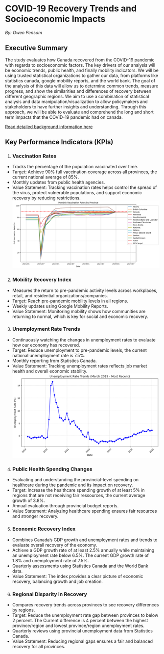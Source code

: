# COVID-19 Recovery Trends and Socioeconomic Impacts

*By: Owen Pensom*
## **Executive Summary**

The study evaluates how Canada recovered from the COVID-19 pandemic with regards to socioeconomic factors. The key drivers of our analysis will be economic trends, public health, and finally mobility indicators. We will be using trusted statistical organizations to gather our data, from platforms like statistics canada, google mobility reports, and the world bank. The goal of the analysis of this data will allow us to determine common trends, measure progress, and show the similarities and differences of recovery between different geographic regions. We aim to use a combination of statistical analysis and data manipulation/visualization to allow policymakers and stakeholders to have further insights and understanding. Through this approach, we will be able to evaluate and comprehend the long and short term impacts that the COVID-19 pandemic had on canada. 

[Read detailed background information here](Background.md)

## Key Performance Indicators (KPIs)

1. ### **Vaccination Rates**

  * Tracks the percentage of the population vaccinated over time.  
  * Target: Achieve 90% full vaccination coverage across all provinces, the current national average of 85%.  
  * Monthly updates from public health agencies.
  * Value Statement: Tracking vaccination rates helps control the spread of the virus, protect vulnerable populations, and support economic recovery by reducing restrictions.
![Vaccination Rates](Visualizations/Vaccination_Rates_Visual.png)



    
2. ### **Mobility Recovery Index**

  * Measures the return to pre-pandemic activity levels across workplaces, retail, and residential organizations/companies.  
  * Target: Reach pre-pandemic mobility levels in all regions.  
  * Weekly updates using Google Mobility Reports.
  * Value Statement: Monitoring mobility shows how communities are returning to normal, which is key for social and economic recovery.

3. ### **Unemployment Rate Trends**

  * Continuously watching the changes in unemployment rates to evaluate how our economy has recovered.  
  * Target: Reduce unemployment to pre-pandemic levels, the current national unemployment rate is 7.5%.  
  * Monthly reporting from Statistics Canada.
  * Value Statement: Tracking unemployment rates reflects job market health and overall economic stability.
  ![Unemployment Trends](Visualizations/Unemployment.png)



    
4. ### **Public Health Spending Changes**

  * Evaluating and understanding the provincial-level spending on healthcare during the pandemic and its impact on recovery.  
  * Target: Increase the healthcare spending growth of at least 5% in regions that are not receiving fair ressources, the current average   
    growth of 3.8%.  
  * Annual evaluation through provincial budget reports.
  * Value Statement: Analyzing healthcare spending ensures fair resources and stronger recovery.
    
5. ### **Economic Recovery Index**
  * Combines Canada’s GDP growth and unemployment rates and trends  to evaluate overall recovery of the economy.  
  * Achieve a GDP growth rate of at least 2.5% annually while maintaining an unemployment rate below 6.5%. The current GDP growth rate of        1.8% and unemployment rate of 7.5%.  
  * Quarterly assessments using Statistics Canada and the World Bank data.
  * Value Statement: The index provides a clear picture of economic recovery, balancing growth and job creation.

6. ### **Regional Disparity in Recovery**

  * Compares recovery trends across provinces to see recovery differences by regions.  
  * Target: Reduce the unemployment rate gap between provinces to below 2 percent. The Current difference is 4 percent between the highest       province/region and lowest province/region unemployment rates.  
  * Quarterly reviews using provincial unemployment data from Statistics Canada.
  * Value Statement: Reducing regional gaps ensures a fair and balanced recovery for all provinces.

